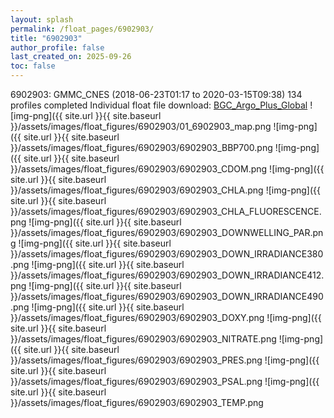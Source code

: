```yaml
---
layout: splash
permalink: /float_pages/6902903/
title: "6902903"
author_profile: false
last_created_on: 2025-09-26
toc: false
---
```

 
6902903: GMMC_CNES (2018-06-23T01:17 to 2020-03-15T09:38)
134 profiles completed
Individual float file download: [BGC_Argo_Plus_Global](https://ftp.soest.hawaii.edu/bgc_argo_plus/Individual_Floats/outliers_removed/6902903_Sprof_processed.nc)
![img-png]({{ site.url }}{{ site.baseurl }}/assets/images/float_figures/6902903/01_6902903_map.png
![img-png]({{ site.url }}{{ site.baseurl }}/assets/images/float_figures/6902903/6902903_BBP700.png
![img-png]({{ site.url }}{{ site.baseurl }}/assets/images/float_figures/6902903/6902903_CDOM.png
![img-png]({{ site.url }}{{ site.baseurl }}/assets/images/float_figures/6902903/6902903_CHLA.png
![img-png]({{ site.url }}{{ site.baseurl }}/assets/images/float_figures/6902903/6902903_CHLA_FLUORESCENCE.png
![img-png]({{ site.url }}{{ site.baseurl }}/assets/images/float_figures/6902903/6902903_DOWNWELLING_PAR.png
![img-png]({{ site.url }}{{ site.baseurl }}/assets/images/float_figures/6902903/6902903_DOWN_IRRADIANCE380.png
![img-png]({{ site.url }}{{ site.baseurl }}/assets/images/float_figures/6902903/6902903_DOWN_IRRADIANCE412.png
![img-png]({{ site.url }}{{ site.baseurl }}/assets/images/float_figures/6902903/6902903_DOWN_IRRADIANCE490.png
![img-png]({{ site.url }}{{ site.baseurl }}/assets/images/float_figures/6902903/6902903_DOXY.png
![img-png]({{ site.url }}{{ site.baseurl }}/assets/images/float_figures/6902903/6902903_NITRATE.png
![img-png]({{ site.url }}{{ site.baseurl }}/assets/images/float_figures/6902903/6902903_PRES.png
![img-png]({{ site.url }}{{ site.baseurl }}/assets/images/float_figures/6902903/6902903_PSAL.png
![img-png]({{ site.url }}{{ site.baseurl }}/assets/images/float_figures/6902903/6902903_TEMP.png
